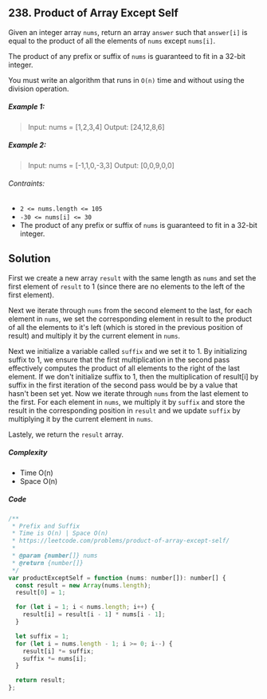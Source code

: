 ## 238. Product of Array Except Self

Given an integer array `nums`, return an array `answer` such that `answer[i]` is equal to the product of all the elements of `nums` except `nums[i]`.

The product of any prefix or suffix of `nums` is guaranteed to fit in a 32-bit integer.

You must write an algorithm that runs in `O(n)` time and without using the division operation.

##### Example 1:

> Input: nums = [1,2,3,4]
> Output: [24,12,8,6]

##### Example 2:

> Input: nums = [-1,1,0,-3,3]
> Output: [0,0,9,0,0]

###### Contraints:

- `2 <= nums.length <= 105`
- `-30 <= nums[i] <= 30`
- The product of any prefix or suffix of `nums` is guaranteed to fit in a 32-bit integer.

## Solution

First we create a new array `result` with the same length as `nums` and set the first element of `result` to 1 (since there are no elements to the left of the first element).

Next we iterate through `nums` from the second element to the last, for each element in `nums`, we set the corresponding element in result to the product of all the elements to it's left (which is stored in the previous position of result) and multiply it by the current element in `nums`.

Next we initialize a variable called `suffix` and we set it to 1. By initializing suffix to 1, we ensure that the first multiplication in the second pass effectively computes the product of all elements to the right of the last element. If we don't initialize suffix to 1, then the multiplication of result[i] by suffix in the first iteration of the second pass would be by a value that hasn't been set yet. Now we iterate through `nums` from the last element to the first. For each element in `nums`, we multiply it by `suffix` and store the result in the corresponding position in `result` and we update `suffix` by multiplying it by the current element in `nums`.

Lastely, we return the `result` array.

##### Complexity

- Time O(n)
- Space O(n)

##### Code

```javascript
/**
 * Prefix and Suffix
 * Time is O(n) | Space O(n)
 * https://leetcode.com/problems/product-of-array-except-self/
 *
 * @param {number[]} nums
 * @return {number[]}
 */
var productExceptSelf = function (nums: number[]): number[] {
  const result = new Array(nums.length);
  result[0] = 1;

  for (let i = 1; i < nums.length; i++) {
    result[i] = result[i - 1] * nums[i - 1];
  }

  let suffix = 1;
  for (let i = nums.length - 1; i >= 0; i--) {
    result[i] *= suffix;
    suffix *= nums[i];
  }

  return result;
};
```
